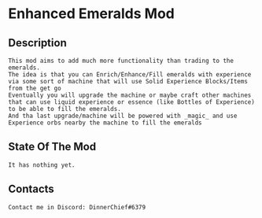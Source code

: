 # Enhanced Emeralds Mod

## Description

    This mod aims to add much more functionality than trading to the emeralds. 
    The idea is that you can Enrich/Enhance/Fill emeralds with experience via some sort of machine that will use Solid Experience Blocks/Items from the get go
    Eventually you will upgrade the machine or maybe craft other machines that can use liquid experience or essence (like Bottles of Experience) to be able to fill the emeralds.
    And tha last upgrade/machine will be powered with _magic_ and use Experience orbs nearby the machine to fill the emeralds

## State Of The Mod
    It has nothing yet.

## Contacts
    Contact me in Discord: DinnerChief#6379
